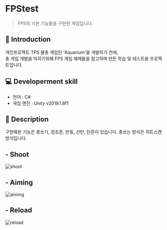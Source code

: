 FPStest
=============
> FPS의 기본 기능들을 구현한 게임입니다.

📝 Introduction
------------
개인프로젝트 TPS 물총 게임인 'Aquarium'을 개발하기 전에,   
총 게임 개발을 익히기위해 FPS 게임 예제들을 참고하며 만든 학습 및 테스트용 프로젝트입니다.

:computer: Developerment skill
------------
- 언어 : C#
- 게임 엔진 : Unity v2019.1.8f1

:gun: Description
-----------
구현해본 기능은 총쏘기, 정조준, 반동, 산탄, 탄흔이 있습니다.
총쏘는 방식은 히트스캔방식입니다.

## - Shoot
![shoot](https://user-images.githubusercontent.com/44610250/69211629-ff5ac380-0ba1-11ea-8c7f-5bd7252d119a.gif)

</hr>

## - Aiming
![aiming](https://user-images.githubusercontent.com/44610250/69211630-ff5ac380-0ba1-11ea-86e8-3c7d69dc9305.gif)

</hr>

## - Reload
![reload](https://user-images.githubusercontent.com/44610250/69211631-ff5ac380-0ba1-11ea-8e62-3c54c1d250de.gif)


